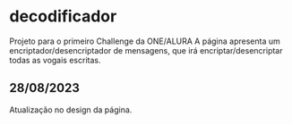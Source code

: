 # decodificador
Projeto para o primeiro Challenge da ONE/ALURA
A página apresenta um encriptador/desencriptador de mensagens, que irá encriptar/desencriptar todas as vogais escritas.

## 28/08/2023 
Atualização no design da página.

